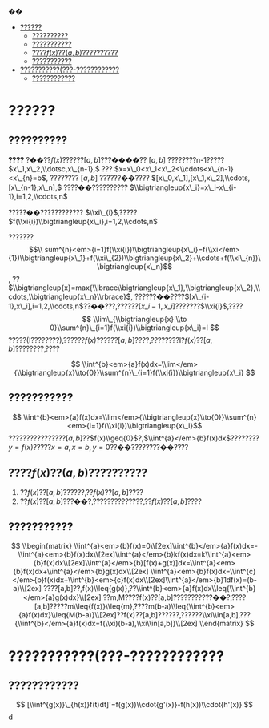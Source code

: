 ��<!-- @import "[TOC]" {cmd="toc" depthFrom=1 depthTo=6 orderedList=false} -->

<!-- code_chunk_output -->

* [??????](#%EF%BF%BD%EF%BF%BD%EF%BF%BD%EF%BF%BD%EF%BF%BD%EF%BF%BD)
    * [??????????](#%EF%BF%BD%EF%BF%BD%EF%BF%BD%EF%BF%BD%EF%BF%BD%D6%B5%C4%B6%EF%BF%BD%EF%BF%BD%EF%BF%BD)
    * [???????????](#%EF%BF%BD%EF%BF%BD%EF%BF%BD%EF%BF%BD%EF%BF%BD%D6%B5%EF%BF%BD%EF%BF%BD%EF%BF%BD%EF%BF%BD%EF%BF%BD)
    * [????$f(x)$??$(a,b)$??????????](#%EF%BF%BD%EF%BF%BD%EF%BF%BD%EF%BF%BDfx%EF%BF%BD%EF%BF%BDab%EF%BF%BD%CF%BF%C9%BB%EF%BF%BD%EF%BF%BD%EF%BF%BD%EF%BF%BD%EF%BF%BD%EF%BF%BD%EF%BF%BD)
    * [???????????](#%EF%BF%BD%EF%BF%BD%EF%BF%BD%EF%BF%BD%EF%BF%BD%D6%B5%EF%BF%BD%EF%BF%BD%EF%BF%BD%EF%BF%BD%EF%BF%BD)
* [???????????(???-????????????](#%CE%A2%EF%BF%BD%EF%BF%BD%EF%BF%BD%D6%BB%EF%BF%BD%EF%BF%BD%EF%BF%BD%EF%BF%BD%EF%BF%BD%CA%BD%C5%A3%EF%BF%BD%EF%BF%BD-%EF%BF%BD%EF%BF%BD%EF%BF%BD%EF%BF%BD%EF%BF%BD%EF%BF%BD%EF%BF%BD%C8%B9%EF%BF%BD%CA%BD)
    * [????????????](#%EF%BF%BD%EF%BF%BD%EF%BF%BD%EF%BF%BD%EF%BF%BD%DE%BB%EF%BF%BD%EF%BF%BD%D6%BA%EF%BF%BD%EF%BF%BD%EF%BF%BD)

<!-- /code_chunk_output -->

# ??????

## ??????????

**????** ?��??$f(x)$??????$[a,b]$???����??
$[a,b]$
????????n-1?????$x\_1,x\_2,\\dotsc,x\_{n-1},$
???
$x=x\_0<x\_1<x\_2<\\cdots<x\_{n-1}<x\_{n}=b$,
????????
$[a,b]$
??????��????
$[x\_0,x\_1],[x\_1,x\_2],\\cdots,[x\_{n-1},x\_n],$
????��??????????
$\\bigtriangleup{x\_i}=x\_i-x\_{i-1},i=1,2,\\cdots,n$

?????��????????????
$\\xi\_{i}$,?????$f(\\xi{i})\\bigtriangleup{x\_i},i=1,2,\\cdots,n$

???????
$$\\ sum^{n}<em>{i=1}f(\\xi{i})\\bigtriangleup{x\_i}=f(\\xi</em>{1})\\bigtriangleup{x\_1}+f(\\xi\_{2})\\bigtriangleup{x\_2}+\\cdots+f(\\xi\_{n})\\bigtriangleup{x\_n}$$,
??
$\\bigtriangleup{x}=max{\\lbrace\\bigtriangleup{x\_1},\\bigtriangleup{x\_2},\\cdots,\\bigtriangleup{x\_n}\\rbrace}$,
??????��????$[x\_{i-1},x\_i],i=1,2,\\cdots,n$??��???,??????$[x\_{i-1},x\_i]$???????$\\xi{i}$,????
$$
\\lim\_{\\bigtriangleup{x} \\to 0}\\sum^{n}\_{i=1}f(\\xi{i})\\bigtriangleup{x\_i}=I
$$?????(I????????),??????$f(x)$??????$[a,b]$????,????????I?$f(x)$??$[a,b]$????????,????

$$
\\int^{b}<em>{a}f(x)dx=\\lim</em>{\\bigtriangleup{x}\\to{0}}\\sum^{n}\_{i=1}f(\\xi{i})\\bigtriangleup{x\_i}
$$

## ???????????

$$
\\int^{b}<em>{a}f(x)dx=\\lim</em>{\\bigtriangleup{x}\\to{0}}\\sum^{n}<em>{i=1}f(\\xi{i})\\bigtriangleup{x\_i}$$????????????????$[a,b]$??$f(x)\\geq{0}$?,$\\int^{a}</em>{b}f(x)dx$????????$y=f(x)$?????$x=a,x=b,y=0$??��????????��????

## ????$f(x)$??$(a,b)$??????????

1. ??$f(x)$??$[a,b]$??????,??$f(x)$??$[a,b]$????
2. ??$f(x)$??$[a,b]$???��?,??????????????,??$f(x)$??$[a,b]$????

## ???????????

$$
\\begin{matrix}
\\int^{a}<em>{b}f(x)=0\\[2ex]\\int^{b}</em>{a}f(x)dx=-\\int^{a}<em>{b}f(x)dx\\[2ex]\\int^{a}</em>{b}kf(x)dx=k\\int^{a}<em>{b}f(x)dx\\[2ex]\\int^{a}</em>{b}[f(x)+g(x)]dx=\\int^{a}<em>{b}f(x)dx+\\int^{a}</em>{b}g(x)dx\\[2ex]
\\int^{a}<em>{b}f(x)dx=\\int^{c}</em>{b}f(x)dx+\\int^{b}<em>{c}f(x)dx\\[2ex]\\int^{a}</em>{b}1df(x)=(b-a)\\[2ex]
????[a,b]??,f(x)\\leq{g(x)},??\\int^{b}<em>{a}f(x)dx\\leq{\\int^{b}</em>{a}g(x)dx}\\[2ex]
??m,M????f(x)??[a,b]???????????��?,????[a,b]?????m\\leq{f(x)}\\leq{m},????m(b-a)\\leq{\\int^{b}<em>{a}f(x)dx}\\leq{M(b-a)}\\[2ex]??f(x)??[a,b]??????,??????\\xi\\in[a,b],???{\\int^{b}</em>{a}f(x)dx=f(\\xi)(b-a),\\xi\\in[a,b]}\\[2ex]
\\end{matrix}
$$

# ???????????(???-????????????

## ????????????

$$
[\\int^{g(x)}\_{h(x)}f(t)dt]'=f(g(x))\\cdot{g'(x)}-f(h(x))\\cdot{h'(x)}
$$
d